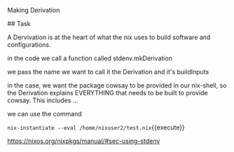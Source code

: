 Making Derivation



## Task

A Dervivation is at the heart of what the nix uses to build software and configurations.

in the code we call a function called stdenv.mkDerivation 

we pass the name we want to call it the Derivation and it's buildInputs

in the case, we want the package cowsay to be provided in our nix-shell, so the Derivation explains
EVERYTHING that needs to be built to provide cowsay. This includes ...

we can use the command 

`nix-instantiate --eval /home/nixuser2/test.nix`{{execute}}



https://nixos.org/nixpkgs/manual/#sec-using-stdenv
